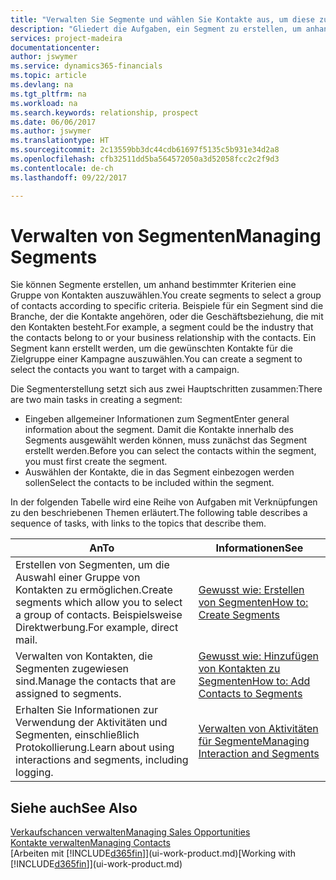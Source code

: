 ```yaml
---
title: "Verwalten Sie Segmente und wählen Sie Kontakte aus, um diese zu berücksichtigen| Microsoft Docs"
description: "Gliedert die Aufgaben, ein Segment zu erstellen, um anhand bestimmter Kriterien eine Gruppe von Kontakten auszuwählen, zum Beispiel Kontakte in einer Branche, die Sie anvisieren möchten."
services: project-madeira
documentationcenter: 
author: jswymer
ms.service: dynamics365-financials
ms.topic: article
ms.devlang: na
ms.tgt_pltfrm: na
ms.workload: na
ms.search.keywords: relationship, prospect
ms.date: 06/06/2017
ms.author: jswymer
ms.translationtype: HT
ms.sourcegitcommit: 2c13559bb3dc44cdb61697f5135c5b931e34d2a8
ms.openlocfilehash: cfb32511dd5ba564572050a3d52058fcc2c2f9d3
ms.contentlocale: de-ch
ms.lasthandoff: 09/22/2017

---
```

# <a name="managing-segments"></a><span data-ttu-id="70974-103">Verwalten von Segmenten</span><span class="sxs-lookup"><span data-stu-id="70974-103">Managing Segments</span></span>
<span data-ttu-id="70974-104">Sie können Segmente erstellen, um anhand bestimmter Kriterien eine Gruppe von Kontakten auszuwählen.</span><span class="sxs-lookup"><span data-stu-id="70974-104">You create segments to select a group of contacts according to specific criteria.</span></span> <span data-ttu-id="70974-105">Beispiele für ein Segment sind die Branche, der die Kontakte angehören, oder die Geschäftsbeziehung, die mit den Kontakten besteht.</span><span class="sxs-lookup"><span data-stu-id="70974-105">For example, a segment could be the industry that the contacts belong to or your business relationship with the contacts.</span></span> <span data-ttu-id="70974-106">Ein Segment kann erstellt werden, um die gewünschten Kontakte für die Zielgruppe einer Kampagne auszuwählen.</span><span class="sxs-lookup"><span data-stu-id="70974-106">You can create a segment to select the contacts you want to target with a campaign.</span></span>

<span data-ttu-id="70974-107">Die Segmenterstellung setzt sich aus zwei Hauptschritten zusammen:</span><span class="sxs-lookup"><span data-stu-id="70974-107">There are two main tasks in creating a segment:</span></span>

* <span data-ttu-id="70974-108">Eingeben allgemeiner Informationen zum Segment</span><span class="sxs-lookup"><span data-stu-id="70974-108">Enter general information about the segment.</span></span> <span data-ttu-id="70974-109">Damit die Kontakte innerhalb des Segments ausgewählt werden können, muss zunächst das Segment erstellt werden.</span><span class="sxs-lookup"><span data-stu-id="70974-109">Before you can select the contacts within the segment, you must first create the segment.</span></span>
* <span data-ttu-id="70974-110">Auswählen der Kontakte, die in das Segment einbezogen werden sollen</span><span class="sxs-lookup"><span data-stu-id="70974-110">Select the contacts to be included within the segment.</span></span>

<span data-ttu-id="70974-111">In der folgenden Tabelle wird eine Reihe von Aufgaben mit Verknüpfungen zu den beschriebenen Themen erläutert.</span><span class="sxs-lookup"><span data-stu-id="70974-111">The following table describes a sequence of tasks, with links to the topics that describe them.</span></span> 

| <span data-ttu-id="70974-112">An</span><span class="sxs-lookup"><span data-stu-id="70974-112">To</span></span> | <span data-ttu-id="70974-113">Informationen</span><span class="sxs-lookup"><span data-stu-id="70974-113">See</span></span> |
| --- | --- |
| <span data-ttu-id="70974-114">Erstellen von Segmenten, um die Auswahl einer Gruppe von Kontakten zu ermöglichen.</span><span class="sxs-lookup"><span data-stu-id="70974-114">Create segments which allow you to select a group of contacts.</span></span> <span data-ttu-id="70974-115">Beispielsweise Direktwerbung.</span><span class="sxs-lookup"><span data-stu-id="70974-115">For example, direct mail.</span></span> |[<span data-ttu-id="70974-116">Gewusst wie: Erstellen von Segmenten</span><span class="sxs-lookup"><span data-stu-id="70974-116">How to: Create Segments</span></span>](marketing-how-create-segment.md) |
| <span data-ttu-id="70974-117">Verwalten von Kontakten, die Segmenten zugewiesen sind.</span><span class="sxs-lookup"><span data-stu-id="70974-117">Manage the contacts that are assigned to segments.</span></span> |[<span data-ttu-id="70974-118">Gewusst wie: Hinzufügen von Kontakten zu Segmenten</span><span class="sxs-lookup"><span data-stu-id="70974-118">How to: Add Contacts to Segments</span></span>](marketing-add-contact-segment.md) |
| <span data-ttu-id="70974-119">Erhalten Sie Informationen zur Verwendung der Aktivitäten und Segmenten, einschließlich Protokollierung.</span><span class="sxs-lookup"><span data-stu-id="70974-119">Learn about using interactions and segments, including logging.</span></span> |[<span data-ttu-id="70974-120">Verwalten von Aktivitäten für Segmente</span><span class="sxs-lookup"><span data-stu-id="70974-120">Managing Interaction and Segments</span></span>](marketing-interaction-segments.md) |

## <a name="see-also"></a><span data-ttu-id="70974-121">Siehe auch</span><span class="sxs-lookup"><span data-stu-id="70974-121">See Also</span></span>
[<span data-ttu-id="70974-122">Verkaufschancen verwalten</span><span class="sxs-lookup"><span data-stu-id="70974-122">Managing Sales Opportunities</span></span>](marketing-manage-sales-opportunities.md)  
[<span data-ttu-id="70974-123">Kontakte verwalten</span><span class="sxs-lookup"><span data-stu-id="70974-123">Managing Contacts</span></span>](marketing-contacts.md)  
<span data-ttu-id="70974-124">[Arbeiten mit [!INCLUDE[d365fin](includes/d365fin_md.md)]](ui-work-product.md)</span><span class="sxs-lookup"><span data-stu-id="70974-124">[Working with [!INCLUDE[d365fin](includes/d365fin_md.md)]](ui-work-product.md)</span></span>

